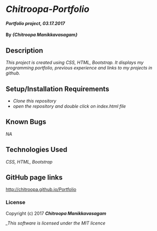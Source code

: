 # _Chitroopa-Portfolio_

#### _Portfolio project, 03.17.2017_

#### By _**{Chitroopa Manikkavasagam}**_

## Description

_This project is created using CSS, HTML, Bootstrap. It displays my programming portfolio, previous experience and links to my projects in github._

## Setup/Installation Requirements

* _Clone this repository_
* _open the repository and double click on index.html file_

## Known Bugs

_NA_

## Technologies Used

_CSS, HTML, Bootstrap_

## GitHub page links

http://chitroopa.github.io/Portfolio

### License

Copyright (c) 2017 **_Chitroopa Manikkavasagam_**

*_This software is licensed under the MIT licence*
